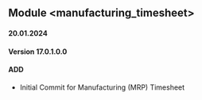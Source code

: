 ## Module <manufacturing_timesheet>

#### 20.01.2024
#### Version 17.0.1.0.0
#### ADD
- Initial Commit for Manufacturing (MRP) Timesheet

